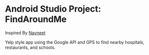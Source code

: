 Android Studio Project: FindAroundMe
=====
Inspired By [Navneet](https://www.androidtutorialpoint.com/intermediate/google-maps-search-nearby-displaying-nearby-places-using-google-places-api-google-maps-api-v2/)

Yelp style app using the Google API and GPS to find nearby hospitals, restaurants, and schools.


